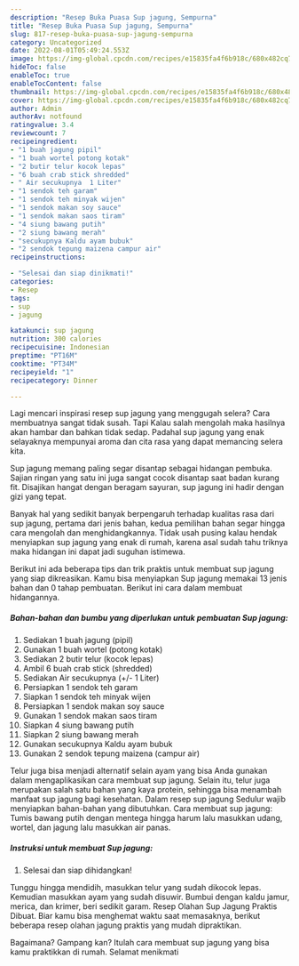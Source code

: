 ```yaml
---
description: "Resep Buka Puasa Sup jagung, Sempurna"
title: "Resep Buka Puasa Sup jagung, Sempurna"
slug: 817-resep-buka-puasa-sup-jagung-sempurna
category: Uncategorized
date: 2022-08-01T05:49:24.553Z
image: https://img-global.cpcdn.com/recipes/e15835fa4f6b918c/680x482cq70/sup-jagung-foto-resep-utama.jpg
hideToc: false
enableToc: true
enableTocContent: false
thumbnail: https://img-global.cpcdn.com/recipes/e15835fa4f6b918c/680x482cq70/sup-jagung-foto-resep-utama.jpg
cover: https://img-global.cpcdn.com/recipes/e15835fa4f6b918c/680x482cq70/sup-jagung-foto-resep-utama.jpg
author: Admin
authorAv: notfound
ratingvalue: 3.4
reviewcount: 7
recipeingredient:
- "1 buah jagung pipil"
- "1 buah wortel potong kotak"
- "2 butir telur kocok lepas"
- "6 buah crab stick shredded"
- " Air secukupnya  1 Liter"
- "1 sendok teh garam"
- "1 sendok teh minyak wijen"
- "1 sendok makan soy sauce"
- "1 sendok makan saos tiram"
- "4 siung bawang putih"
- "2 siung bawang merah"
- "secukupnya Kaldu ayam bubuk"
- "2 sendok tepung maizena campur air"
recipeinstructions:

- "Selesai dan siap dinikmati!"
categories:
- Resep
tags:
- sup
- jagung

katakunci: sup jagung 
nutrition: 300 calories
recipecuisine: Indonesian
preptime: "PT16M"
cooktime: "PT34M"
recipeyield: "1"
recipecategory: Dinner

---
```



Lagi mencari inspirasi resep sup jagung yang menggugah selera? Cara membuatnya sangat tidak susah. Tapi Kalau salah mengolah maka hasilnya akan hambar dan bahkan tidak sedap. Padahal sup jagung yang enak selayaknya mempunyai aroma dan cita rasa yang dapat memancing selera kita.


Sup jagung memang paling segar disantap sebagai hidangan pembuka. Sajian ringan yang satu ini juga sangat cocok disantap saat badan kurang fit. Disajikan hangat dengan beragam sayuran, sup jagung ini hadir dengan gizi yang tepat.

Banyak hal yang sedikit banyak berpengaruh terhadap kualitas rasa dari sup jagung, pertama dari jenis bahan, kedua pemilihan bahan segar hingga cara mengolah dan menghidangkannya. Tidak usah pusing kalau hendak menyiapkan sup jagung yang enak di rumah, karena asal sudah tahu triknya maka hidangan ini dapat jadi suguhan istimewa.


Berikut ini ada beberapa tips dan trik praktis untuk membuat sup jagung yang siap dikreasikan. Kamu bisa menyiapkan Sup jagung memakai 13 jenis bahan dan 0 tahap pembuatan. Berikut ini cara dalam membuat hidangannya.

<!--inarticleads1-->

##### Bahan-bahan dan bumbu yang diperlukan untuk pembuatan Sup jagung:

1. Sediakan 1 buah jagung (pipil)
1. Gunakan 1 buah wortel (potong kotak)
1. Sediakan 2 butir telur (kocok lepas)
1. Ambil 6 buah crab stick (shredded)
1. Sediakan  Air secukupnya (+/- 1 Liter)
1. Persiapkan 1 sendok teh garam
1. Siapkan 1 sendok teh minyak wijen
1. Persiapkan 1 sendok makan soy sauce
1. Gunakan 1 sendok makan saos tiram
1. Siapkan 4 siung bawang putih
1. Siapkan 2 siung bawang merah
1. Gunakan secukupnya Kaldu ayam bubuk
1. Gunakan 2 sendok tepung maizena (campur air)


Telur juga bisa menjadi alternatif selain ayam yang bisa Anda gunakan dalam mengaplikasikan cara membuat sup jagung. Selain itu, telur juga merupakan salah satu bahan yang kaya protein, sehingga bisa menambah manfaat sup jagung bagi kesehatan. Dalam resep sup jagung Sedulur wajib menyiapkan bahan-bahan yang dibutuhkan. Cara membuat sup jagung: Tumis bawang putih dengan mentega hingga harum lalu masukkan udang, wortel, dan jagung lalu masukkan air panas. 

<!--inarticleads2-->

##### Instruksi untuk membuat Sup jagung:


1. Selesai dan siap dihidangkan!

Tunggu hingga mendidih, masukkan telur yang sudah dikocok lepas. Kemudian masukkan ayam yang sudah disuwir. Bumbui dengan kaldu jamur, merica, dan krimer, beri sedikit garam. Resep Olahan Sup Jagung Praktis Dibuat. Biar kamu bisa menghemat waktu saat memasaknya, berikut beberapa resep olahan jagung praktis yang mudah dipraktikan. 

Bagaimana? Gampang kan? Itulah cara membuat sup jagung yang bisa kamu praktikkan di rumah. Selamat menikmati
